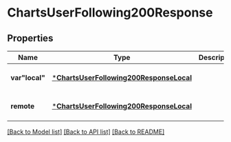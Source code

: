 # ChartsUserFollowing200Response


## Properties
Name | Type | Description | Notes
------------ | ------------- | ------------- | -------------
**var&quot;local&quot;** | [***ChartsUserFollowing200ResponseLocal**](ChartsUserFollowing200ResponseLocal.md) |  | [default to nothing]
**remote** | [***ChartsUserFollowing200ResponseLocal**](ChartsUserFollowing200ResponseLocal.md) |  | [default to nothing]


[[Back to Model list]](../README.md#models) [[Back to API list]](../README.md#api-endpoints) [[Back to README]](../README.md)


